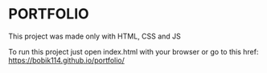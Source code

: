 # PORTFOLIO 

This project was made only with HTML, CSS and JS

To run this project just open index.html with your browser or go to this href: https://bobik114.github.io/portfolio/
